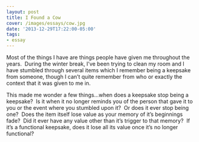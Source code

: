 ```yaml
---
layout: post
title: I Found a Cow
cover: /images/essays/cow.jpg
date: '2013-12-29T17:22:00-05:00'
tags:
- essay
---
```


Most of the things I have are things people have given me throughout the years.  During the winter break, I’ve been trying to clean my room and I have stumbled through several items which I remember being a keepsake from someone, though I can’t quite remember from who or exactly the context that it was given to me in.

This made me wonder a few things…when does a keepsake stop being a keepsake?  Is it when it no longer reminds you of the person that gave it to you or the event where you stumbled upon it?  Or does it ever stop being one?  Does the item itself lose value as your memory of it’s beginnings fade?  Did it ever have any value other than it’s trigger to that memory?  If it’s a functional keepsake, does it lose all its value once it’s no longer functional?
